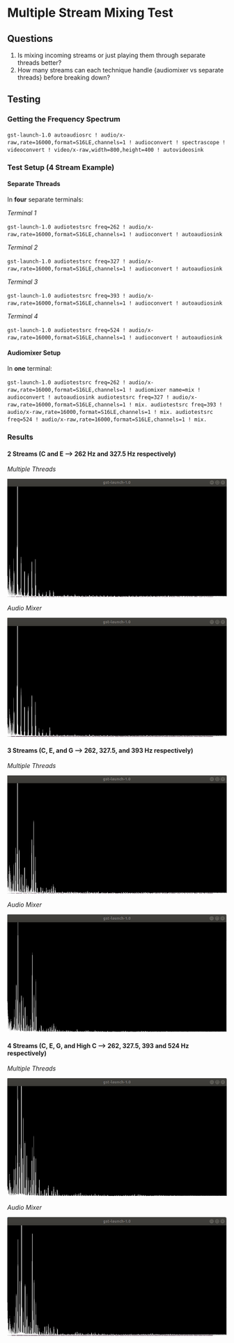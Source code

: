 # Multiple Stream Mixing Test

## Questions

1. Is mixing incoming streams or just playing them through separate threads better?
2. How many streams can each technique handle {audiomixer vs separate threads} before breaking down?

## Testing

### Getting the Frequency Spectrum
`gst-launch-1.0 autoaudiosrc ! audio/x-raw,rate=16000,format=S16LE,channels=1 ! audioconvert ! spectrascope ! videoconvert ! video/x-raw,width=800,height=400 ! autovideosink`

### Test Setup (4 Stream Example)
#### Separate Threads
In **four** separate terminals:

*Terminal 1*

`gst-launch-1.0 audiotestsrc freq=262 ! audio/x-raw,rate=16000,format=S16LE,channels=1 ! audioconvert ! autoaudiosink`

*Terminal 2*

`gst-launch-1.0 audiotestsrc freq=327 ! audio/x-raw,rate=16000,format=S16LE,channels=1 ! audioconvert ! autoaudiosink`

*Terminal 3*

`gst-launch-1.0 audiotestsrc freq=393 ! audio/x-raw,rate=16000,format=S16LE,channels=1 ! audioconvert ! autoaudiosink`

*Terminal 4*

`gst-launch-1.0 audiotestsrc freq=524 ! audio/x-raw,rate=16000,format=S16LE,channels=1 ! audioconvert ! autoaudiosink`

#### Audiomixer Setup
In **one** terminal:

`gst-launch-1.0 audiotestsrc freq=262 ! audio/x-raw,rate=16000,format=S16LE,channels=1 ! audiomixer name=mix ! audioconvert ! autoaudiosink audiotestsrc freq=327 ! audio/x-raw,rate=16000,format=S16LE,channels=1 ! mix. audiotestsrc freq=393 ! audio/x-raw,rate=16000,format=S16LE,channels=1 ! mix. audiotestsrc freq=524 ! audio/x-raw,rate=16000,format=S16LE,channels=1 ! mix.`


### Results
#### 2 Streams (C and E --> 262 Hz and 327.5 Hz respectively)
*Multiple Threads*

![2 Stream Multiple Threads](2_no_mix.png)

*Audio Mixer*

![2 Stream Audiomixing](2_mix.png)

#### 3 Streams (C, E, and G --> 262, 327.5, and 393 Hz respectively)
*Multiple Threads*

![3 Stream Multiple Threads](3_no_mix.png)

*Audio Mixer*

![3 Stream Audiomixing](3_mix.png)

#### 4 Streams (C, E, G, and High C --> 262, 327.5, 393 and 524 Hz respectively)
*Multiple Threads*

![4 Stream Multiple Threads](4_no_mix.png)

*Audio Mixer*

![4 Stream Audiomixing](4_mix.png)


